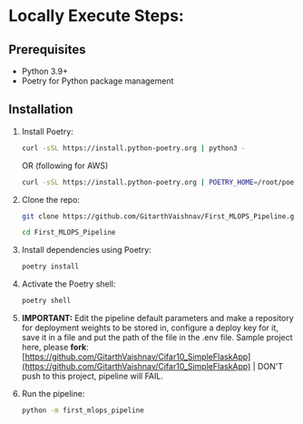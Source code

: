 # Locally Execute Steps:
## Prerequisites

- Python 3.9+
- Poetry for Python package management

## Installation

1. Install Poetry:
   ```sh
   curl -sSL https://install.python-poetry.org | python3 -
   ```
   OR (following for AWS)
   ```sh
   curl -sSL https://install.python-poetry.org | POETRY_HOME=/root/poetry python3 -
   ```
3. Clone the repo:
    ```sh
   git clone https://github.com/GitarthVaishnav/First_MLOPS_Pipeline.git

   cd First_MLOPS_Pipeline
   ```

4. Install dependencies using Poetry:
    ```sh 
   poetry install
   ```

5. Activate the Poetry shell:
    ```sh
   poetry shell
   ```

6. **IMPORTANT:** Edit the pipeline default parameters and make a repository for deployment weights to be stored in, configure a deploy key for it, save it in a file and put the path of the file in the .env file. Sample project here, please **fork**: [https://github.com/GitarthVaishnav/Cifar10_SimpleFlaskApp](https://github.com/GitarthVaishnav/Cifar10_SimpleFlaskApp) | DON'T push to this project, pipeline will FAIL.

7. Run the pipeline:
    ```sh
   python -m first_mlops_pipeline
   ```
